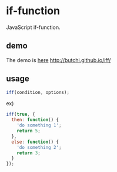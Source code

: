 # if-function

JavaScript if-function.

## demo
The demo is [here](http://butchi.github.io/iff/) http://butchi.github.io/iff/

## usage
```js
iff(condition, options);
```

ex)

```js
iff(true, {
  then: function() {
    'do something 1';
    return 5;
  },
  else: function() {
    'do something 2';
    return 3;
  }
});
```
